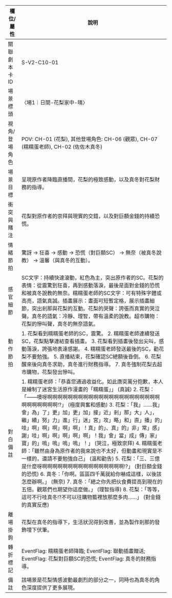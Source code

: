 | 欄位/屬性 | 說明 |
|---|---|
| 關聯劇本卡ID | S-V2-C10-01 |
| 場景標頭 | 〈場1｜日間-花梨家中-晴〉 |
| 視角/登場角色 | POV: CH-01 (花梨), 其他登場角色: CH-06 (觀眾), CH-07 (糯糯蛋老師), CH-02 (佐佐木真冬) |
| 場景目標 | 呈現原作者降臨直播間，花梨的極致感動，以及真冬對花梨財務的指導。 |
| 衝突與賭注 | 花梨對原作者的崇拜與現實的交錯，以及對巨額金錢的持續恐慌。 |
| 情緒節拍 | 驚訝 -> 狂喜 -> 感動 -> 恐慌（對巨額SC） -> 無奈（被真冬說教） -> 溫馨（與真冬的互動）。 |
| 感官細節 | SC文字：持續快速滾動，紅色為主，突出原作者的SC。花梨的表情：從震驚到狂喜，再到感動落淚，最後是面對金錢的恐慌和被真冬說教的無奈。糯糯蛋老師的SC文字：可有特殊字體或高亮，語氣真誠。插畫展示：畫面可短暫定格，展示插畫細節，突出剎那與花梨的互動。花梨的哭聲：誇張而真實的哭泣聲。真冬的語氣：冷靜、理智，帶有溫柔的說教。超市購物：花梨的慘叫聲，真冬的無奈語氣。 |
| 動作節拍 | 1. 花梨看到糯糯蛋老師的SC，震驚。 2. 糯糯蛋老師連續發送SC，花梨點擊連結查看插畫。 3. 花梨看到插畫後發出尖叫，感動落淚，誇張地表達感謝。 4. 糯糯蛋老師發送最後的SC，勸花梨不要勉強。 5. 直播結束，花梨確認SC總額後昏倒。 6. 花梨醒來後向真冬求助，真冬進行財務指導。 7. 真冬強制花梨去超市購物，花梨發出慘叫。 |
| 對白備註 | 1. 糯糯蛋老師：「恭喜您通過收益化。如此唐突萬分抱歉，本人是繪制了迷宮生活原作漫畫的「糯糯蛋」」 (真誠) 2. 花梨：「——噢呀啊啊啊啊啊啊啊啊啊啊啊啊啊啊啊啊啊啊啊啊啊啊啊啊啊啊啊啊啊!?」 (極度興奮和感動) 3. 花梨：「我」……我」會」為」了」更」加」更」加」接」近」剎」那」大」人」，繼」續」努」力」進」行」迷」宮」攻」略」和」直」播」的」哇」啊」啊」啊」啊」啊」！真」的」、真」的」非」常」感」謝」哇」啊」啊」啊」啊」啊」！我」會」當」成」傳」家」寶」的」嗚」嗚」嗚」嗚」！」 (哭泣，極致崇拜) 4. 糯糯蛋老師：「雖然由身為原作者的我來說也不太好，但動畫和現實是不一樣的，還請不要勉強自己」 (溫和勸告) 5. 花梨：「三、三億是什麼呀啊啊啊啊啊啊啊啊啊啊啊啊啊啊啊啊!?」 (對巨額金錢的恐慌) 6. 真冬：「你啊。區區四千萬就給你嚇成這樣，以後該怎麼辦啊。」 (無奈) 7. 真冬：「總之你先把伙食費提高到現在的五倍。觀眾們也期望你這麼做。」 (理智指導) 8. 花梨：「等等，這可不行哇真冬!?不可以往購物籃裡放那麼多肉……」 (對金錢的真實反應) |
| 離場掛鉤 | 花梨在真冬的指導下，生活狀況得到改善，並為製作剎那的發飾埋下伏筆。 |
| 轉折標記 | EventFlag: 糯糯蛋老師降臨; EventFlag: 聯動插畫贈送; EventFlag: 花梨對巨額SC的恐慌; EventFlag: 真冬的財務指導。 |
| 備註 | 該場景是花梨情感波動最劇烈的部分之一，同時也為真冬的角色深度提供了更多展現。 |
